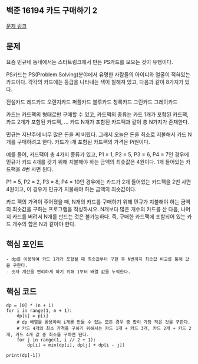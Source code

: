 ## 백준 16194 카드 구매하기 2
[문제 링크](https://www.acmicpc.net/problem/16194)

## 문제
요즘 민규네 동네에서는 스타트링크에서 만든 PS카드를 모으는 것이 유행이다.

PS카드는 PS(Problem Solving)분야에서 유명한 사람들의 아이디와 얼굴이 적혀있는 카드이다. 각각의 카드에는 등급을 나타내는 색이 칠해져 있고, 다음과 같이 8가지가 있다.

전설카드
레드카드
오렌지카드
퍼플카드
블루카드
청록카드
그린카드
그레이카드

카드는 카드팩의 형태로만 구매할 수 있고, 카드팩의 종류는 카드 1개가 포함된 카드팩, 카드 2개가 포함된 카드팩, ... 카드 N개가 포함된 카드팩과 같이 총 N가지가 존재한다.

민규는 지난주에 너무 많은 돈을 써 버렸다. 그래서 오늘은 돈을 최소로 지불해서 카드 N개를 구매하려고 한다. 카드가 i개 포함된 카드팩의 가격은 Pi원이다.

예를 들어, 카드팩이 총 4가지 종류가 있고, P1 = 1, P2 = 5, P3 = 6, P4 = 7인 경우에 민규가 카드 4개를 갖기 위해 지불해야 하는 금액의 최솟값은 4원이다. 1개 들어있는 카드팩을 4번 사면 된다.

P1 = 5, P2 = 2, P3 = 8, P4 = 10인 경우에는 카드가 2개 들어있는 카드팩을 2번 사면 4원이고, 이 경우가 민규가 지불해야 하는 금액의 최솟값이다.

카드 팩의 가격이 주어졌을 때, N개의 카드를 구매하기 위해 민규가 지불해야 하는 금액의 최솟값을 구하는 프로그램을 작성하시오. N개보다 많은 개수의 카드를 산 다음, 나머지 카드를 버려서 N개를 만드는 것은 불가능하다. 즉, 구매한 카드팩에 포함되어 있는 카드 개수의 합은 N과 같아야 한다.

## 핵심 포인트
```
- dp를 이용하여 카드 1개가 포함될 때 최솟값부터 구한 후 N번까지 최솟값 비교를 통해 값을 구한다.
- 숫자 계산을 편리하게 하기 위해 1부터 배열 값을 누적한다.
```

## 핵심 코드
```
dp = [0] * (n + 1)
for i in range(1, n + 1):
    dp[i] = p[i]
    # dp 배열을 활용하여 i개를 만들 수 있는 모든 경우 중 합이 가장 작은 것을 구한다.
    # 카드 4개의 최소 가격을 구하기 위해서는 카드 1개 + 카드 3개, 카드 2개 + 카드 2개, 카드 4개 값 중 최소를 구하면 된다.
    for j in range(1, i // 2 + 1):
        dp[i] = min(dp[i], dp[j] + dp[i - j])
    
print(dp[-1])
```

